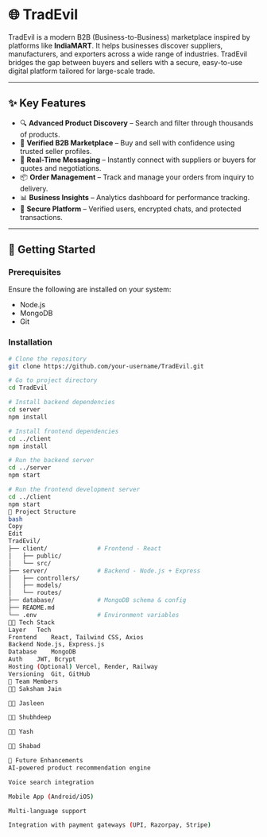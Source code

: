 # 🌐 TradEvil

TradEvil is a modern B2B (Business-to-Business) marketplace inspired by platforms like **IndiaMART**. It helps businesses discover suppliers, manufacturers, and exporters across a wide range of industries. TradEvil bridges the gap between buyers and sellers with a secure, easy-to-use digital platform tailored for large-scale trade.

---

## ✨ Key Features

- 🔍 **Advanced Product Discovery** – Search and filter through thousands of products.
- 🏪 **Verified B2B Marketplace** – Buy and sell with confidence using trusted seller profiles.
- 💬 **Real-Time Messaging** – Instantly connect with suppliers or buyers for quotes and negotiations.
- 📦 **Order Management** – Track and manage your orders from inquiry to delivery.
- 📊 **Business Insights** – Analytics dashboard for performance tracking.
- 🔐 **Secure Platform** – Verified users, encrypted chats, and protected transactions.

---

## 🚀 Getting Started

### Prerequisites

Ensure the following are installed on your system:
- Node.js
- MongoDB
- Git

### Installation

```bash
# Clone the repository
git clone https://github.com/your-username/TradEvil.git

# Go to project directory
cd TradEvil

# Install backend dependencies
cd server
npm install

# Install frontend dependencies
cd ../client
npm install

# Run the backend server
cd ../server
npm start

# Run the frontend development server
cd ../client
npm start
🧠 Project Structure
bash
Copy
Edit
TradEvil/
├── client/              # Frontend - React
│   ├── public/
│   └── src/
├── server/              # Backend - Node.js + Express
│   ├── controllers/
│   ├── models/
│   └── routes/
├── database/            # MongoDB schema & config
├── README.md
└── .env                 # Environment variables
👨‍💻 Tech Stack
Layer	Tech
Frontend	React, Tailwind CSS, Axios
Backend	Node.js, Express.js
Database	MongoDB
Auth	JWT, Bcrypt
Hosting	(Optional) Vercel, Render, Railway
Versioning	Git, GitHub
👥 Team Members
👨‍💻 Saksham Jain

👩‍💻 Jasleen

👨‍💻 Shubhdeep

👨‍💻 Yash

👨‍💻 Shabad

🔮 Future Enhancements
AI-powered product recommendation engine

Voice search integration

Mobile App (Android/iOS)

Multi-language support

Integration with payment gateways (UPI, Razorpay, Stripe)

